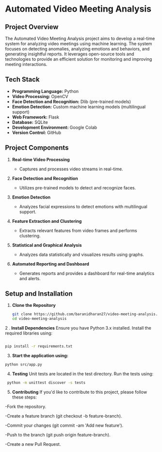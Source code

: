 # Automated Video Meeting Analysis

## Project Overview

The Automated Video Meeting Analysis project aims to develop a real-time system for analyzing video meetings using machine learning. The system focuses on detecting anomalies, analyzing emotions and behaviors, and generating insightful reports. It leverages open-source tools and technologies to provide an efficient solution for monitoring and improving meeting interactions.

## Tech Stack

- **Programming Language:** Python
- **Video Processing:** OpenCV
- **Face Detection and Recognition:** Dlib (pre-trained models)
- **Emotion Detection:** Custom machine learning models (multilingual support)
- **Web Framework:** Flask
- **Database:** SQLite
- **Development Environment:** Google Colab
- **Version Control:** GitHub

## Project Components

1. **Real-time Video Processing**
   - Captures and processes video streams in real-time.

2. **Face Detection and Recognition**
   - Utilizes pre-trained models to detect and recognize faces.

3. **Emotion Detection**
   - Analyzes facial expressions to detect emotions with multilingual support.

4. **Feature Extraction and Clustering**
   - Extracts relevant features from video frames and performs clustering.

5. **Statistical and Graphical Analysis**
   - Analyzes data statistically and visualizes results using graphs.

6. **Automated Reporting and Dashboard**
   - Generates reports and provides a dashboard for real-time analytics and alerts.

## Setup and Installation

1. **Clone the Repository**

   ```bash
   git clone https://github.com/baranidharan27/video-meeting-analysis.git
   cd video-meeting-analysis
2 . **Install Dependencies**
Ensure you have Python 3.x installed. Install the required libraries using:

```bash

pip install -r requirements.txt
```

3. **Start the application using:**

```bash
python src/app.py
```

4. **Testing**
Unit tests are located in the test directory. Run the tests using:

```bash
 python -m unittest discover -s tests
 ```

5. **Contributing**
If you'd like to contribute to this project, please follow these steps:

-Fork the repository.

-Create a feature branch (git checkout -b feature-branch).

-Commit your changes (git commit -am 'Add new feature').

-Push to the branch (git push origin feature-branch).

-Create a new Pull Request.